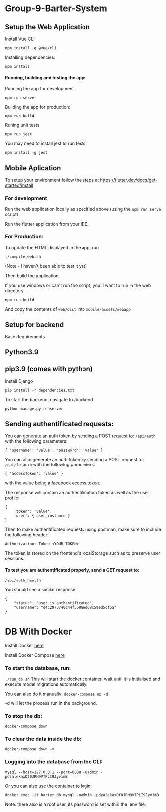 # Group-9-Barter-System

## Setup the Web Application

Install Vue CLI

```
npm install -g @vue/cli
```

Installing dependencies:

```
npm install
```

#### Running, building and testing the app:

Running the app for development

```
npm run serve
```

Building the app for production:

```
npm run build
```

Runing unit tests

```
npm run jest
```

You may need to install jest to run tests:

```
npm install -g jest
```

## Mobile Aplication

To setup your environment follow the steps at https://flutter.dev/docs/get-started/install

### For development

Run the web application locally as specified above (using the `npm run serve` script)

Run the flutter application from your IDE.

### For Production:

To update the HTML displayed in the app, run

```
./compile_web.sh
```

(Note - I haven't been able to test it yet)

Then build the application.

If you use windows or can't run the script, you'll want to run in the web directory

```
npm run build
```

And copy the contents of `web/dist` into `mobile/assets/webapp`

## Setup for backend

Base Requirements

## Python3.9

## pip3.9 (comes with python)

Install Django

`pip install -r dependencies.txt`

To start the backend, navigate to /backend

`python manage.py runserver`

## Sending authentificated requests:
You can generate an auth token by sending a POST request to: `/api/auth` with the following parameters:

`{ 'username': 'value', 'password': 'value' }`

You can also generate an auth token by sending a POST request to: `/api/fb_auth` with the following parameters:

`{ 'accessToken': 'value' }`

with the value being a facebook access token.


The response will contain an authentification token as well as the user profile:

```
{
    'token': 'value',
    'user': { user_instance }
}
```

Then to make authentificated requests using postman, make sure to include the following header:

`Authorization: Token <YOUR_TOKEN>`

The token is stored on the frontend's localStorage such as to preserve user sessions.

#### To test you are authentificated properly, send a GET request to:
`/api/auth_health`

You should see a similar response:

```
{
    "status": "user is authentificated",
    "username": "d4c2975740c44f5598ed68c59ed5cf5a"
}
```

# DB With Docker

Install Docker [here](https://www.docker.com/products/docker-desktop)

Install Docker Compose [here](https://docs.docker.com/compose/install/)

### To start the database, run:

`./run_db.sh`
This will start the docker container, wait until it is initialised and execute model migrations automatically.

You can also do it manually:
`docker-compose up -d`

-d will let the process run in the background.

### To stop the db:

`docker-compose down`

### To clear the data inside the db:

`docker-compose down -v`

### Logging into the database from the CLI:

`mysql --host=127.0.0.1 --port=8088 -uadmin -pdzalekaxDf0JRN9VTPLI9JyvimB`

Or you can also use the container to login:

`docker exec -it barter_db mysql -uadmin -pdzalekaxDf0JRN9VTPLI9JyvimB`

Note: there also is a root user, its password is set within the .env file.

```

```
